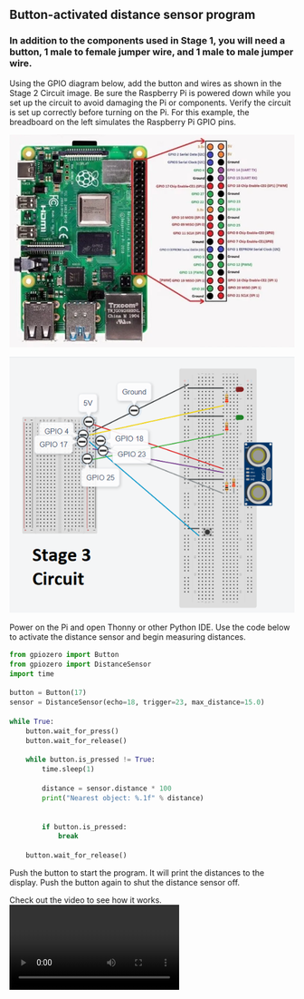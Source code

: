 ## Button-activated distance sensor program

### In addition to the components used in Stage 1, you will need a button, 1 male to female jumper wire, and 1 male to male jumper wire.

Using the GPIO diagram below, add the button and wires as shown in the Stage 2 Circuit image. Be sure the Raspberry Pi is powered down while you set up the circuit to avoid damaging the Pi or components. Verify the circuit is set up correctly before turning on the Pi. For this example, the breadboard on the left simulates the Raspberry Pi GPIO pins.

![GPIO pins diagram](Images/GPIO_pins.png)

![Stage 3 Circuit](Images/Stage_3.png)

Power on the Pi and open Thonny or other Python IDE. Use the code below to activate the distance sensor and begin measuring distances.

```python
from gpiozero import Button
from gpiozero import DistanceSensor
import time

button = Button(17)
sensor = DistanceSensor(echo=18, trigger=23, max_distance=15.0)

while True:
    button.wait_for_press()
    button.wait_for_release()

    while button.is_pressed != True:
        time.sleep(1)

        distance = sensor.distance * 100
        print("Nearest object: %.1f" % distance)
        
        
        if button.is_pressed:
            break

    button.wait_for_release()
```

Push the button to start the program. It will print the distances to the display. Push the button again to shut the distance sensor off.

Check out the video to see how it works.
![Stage_3 demo](Videos/Stage_3.mp4)
